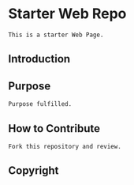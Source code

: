 # Starter Web Repo
    This is a starter Web Page.
## Introduction

## Purpose
    Purpose fulfilled.
## How to Contribute
    Fork this repository and review.
## Copyright